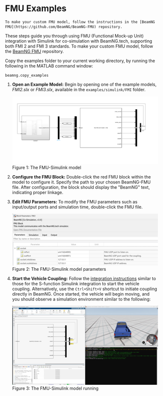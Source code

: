 # FMU Examples

```{tip}
To make your custom FMU model, follow the instructions in the [BeamNG FMU](https://github.com/BeamNG/BeamNG-FMU) repository.
```

These steps guide you through using FMU (Functional Mock-up Unit) integration with Simulink for co-simulation with BeamNG.tech, supporting both FMI 2 and FMI 3 standards. To make your custom FMU model, follow the [BeamNG FMU](https://github.com/BeamNG/BeamNG-FMU) repository. 

Copy the examples folder to your current working directory, by running the following in the MATLAB command window:

```
beamng.copy_examples
```

1. **Open an Example Model:**
   Begin by opening one of the example models, *FMI2.slx* or *FMI3.slx*, available in the `examples/simulink/FMI` folder.

   ![FMU-Simulink Model](../../media/FMI.png)
    Figure 1: The FMU-Simulink model

2. **Configure the FMU Block:**
   Double-click the red FMU block within the model to configure it. Specify the path to your chosen BeamNG-FMU file. After configuration, the block should display the "BeamNG" text, indicating proper linkage.

3. **Edit FMU Parameters:**
   To modify the FMU parameters such as input/output ports and simulation time, double-click the FMU file. 

   ![FMU Parameters](../../media/fmu_parameters.png)
    Figure 2: The FMU-Simulink model parameters

4. **Start the Vehicle Coupling:**
   Follow the [integration instructions](../fmu.md#set-up-the-fmu-co-simulation) similar to those for the S-function Simulink integration to start the vehicle coupling. Alternatively, use the `Ctrl+Shift+V` shortcut to initiate coupling directly in BeamNG. Once started, the vehicle will begin moving, and you should observe a simulation environment similar to the following:

   ![Running FMU-Simulink Integration](../../media/fmu_simulink_running.jpg)
    Figure 3: The FMU-Simulink model running
